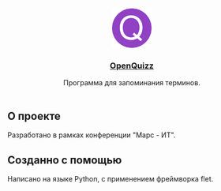 <br/>
<p align="center">
  <a href="https://github.com//SaNYa-YOU//OpenQuizz">
    <img src="assets/favicon.png" alt="Logo" width="80" height="80">
  </a>

  <h3 align="center"><a href="http://www.sanya73.ru/">OpenQuizz</a></h3>

  <p align="center">
    Программа для запоминания терминов. 
    <br/>
    <br/>
  </p>
</p>



## О проекте

Разработано в рамках конференции "Марс - ИТ". 

## Созданно с помощью

Написано на языке Python, с применением фреймворка flet.
